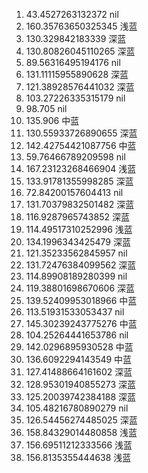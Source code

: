 1. 43.4527263132372 nil
2. 160.35763650325345 浅蓝
3. 130.329842183339 深蓝
4. 130.80826045110265 深蓝
5. 89.56316495194176 nil
6. 131.11115955890628 深蓝
7. 121.38928576441032 深蓝
8. 103.27226335315179 nil
9. 98.705 nil
10. 135.906 中蓝
11. 130.55933726890655 深蓝
12. 142.42754421087756 中蓝
13. 59.76466789209598 nil
14. 167.23123268466904 浅蓝
15. 133.91781355998285 深蓝
16. 72.84200157604413 nil
17. 131.70379832501482 深蓝
18. 116.9287965743852 深蓝
19. 114.49517310252996 浅蓝
20. 134.1996343425479 深蓝
21. 121.35233562845957 nil
22. 131.72476384099562 深蓝
23. 114.89908189280399 nil
24. 119.38801698670606 深蓝
25. 139.52409953018966 中蓝
26. 113.51931533053437 nil
27. 145.30239243775276 中蓝
28. 104.25264441653786  nil
29. 142.0296895930528 中蓝
30. 136.6092294143549 中蓝
31. 127.41488664161602 深蓝
32. 128.95301940855273 深蓝
33. 125.20039742384188 深蓝
34. 105.48216780890279 nil
35. 126.54456274485025 深蓝
36. 158.84329014480858 浅蓝
37. 156.69511212333566 浅蓝
38. 156.8135355444638 浅蓝